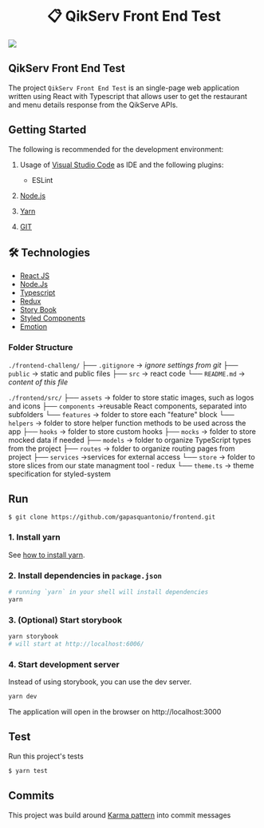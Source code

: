 # <div align="center">📋 QikServ Front End Test</div>

<a href="https://blocksrvtfrontendtest.netlify.app/">
<img src="./readme-image.png"/>
                             </a>

## QikServ Front End Test

The project `QikServ Front End Test` is an single-page web application written using React with Typescript that allows user to get the restaurant and menu details response from the QikServe APIs.

## Getting Started

The following is recommended for the development environment:

1. Usage of [Visual Studio Code](https://code.visualstudio.com/) as IDE and the following plugins:

   - ESLint

2. [Node.js](https://nodejs.org/en/download/)
3. [Yarn](https://yarnpkg.com/)
4. [GIT](https://git-scm.com/)

## 🛠️ Technologies

<ul>
  <li><a href="https://reactjs.org/">React JS</a></li>
  <li><a href="https://nodejs.org/en/">Node.Js</a></li>
  <li><a href="https://www.typescriptlang.org/">Typescript</a></li>
  <li><a href="https://redux.js.org/">Redux</a></li>
  <li><a href="https://storybook.js.org/">Story Book</a></li>
  <li><a href="https://styled-components.com/">Styled Components</a></li>
  <li><a href="https://emotion.sh/docs/introduction">Emotion</a></li>

</ul>

### Folder Structure

`./frontend-challeng/`
├── `.gitignore` -> _ignore settings from git_
├── `public` -> static and public files
├── `src` -> react code
└── `README.md` -> _content of this file_

`./frontend/src/`
├── `assets` -> folder to store static images, such as logos and icons
├── `components` ->reusable React components, separated into subfolders
└── `features` -> folder to store each "feature" block
└── `helpers` -> folder to store helper function methods to be used across the app
├── `hooks` -> folder to store custom hooks
├── `mocks` -> folder to store mocked data if needed
├── `models` -> folder to organize TypeScript types from the project
├── `routes` -> folder to organize routing pages from project
├── `services` ->services for external access
└── `store` -> folder to store slices from our state managment tool - redux
└── `theme.ts` -> theme specification for styled-system

## Run

```
$ git clone https://github.com/gapasquantonio/frontend.git
```

### 1. Install yarn

See [how to install yarn](https://classic.yarnpkg.com/lang/en/docs/install/#mac-stable).

### 2. Install dependencies in `package.json`

```zsh
# running `yarn` in your shell will install dependencies
yarn
```

### 3. (Optional) Start storybook

```zsh
yarn storybook
# will start at http://localhost:6006/
```

### 4. Start development server

Instead of using storybook, you can use the dev server.

```zsh
yarn dev
```

The application will open in the browser on http://localhost:3000

## Test

Run this project's tests

```bash
$ yarn test
```

## Commits

This project was build around [Karma pattern](http://karma-runner.github.io/6.3/dev/git-commit-msg.html) into commit messages
